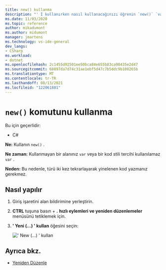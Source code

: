 ```yaml
---
title: new() kullanma
description: "' İ kullanırken nasıl kullanacağınızı öğrenin `new()` `var` ."
ms.date: 11/03/2020
ms.topic: reference
author: mikadumont
ms.author: midumont
manager: jmartens
ms.technology: vs-ide-general
dev_langs:
- CSharp
ms.workload:
- dotnet
ms.openlocfilehash: 2c1455d92501ee50bca84e655b83ca98435e2d47
ms.sourcegitcommit: 68897da7d74c31ae1ebf5d47c7b5ddc9b108265b
ms.translationtype: MT
ms.contentlocale: tr-TR
ms.lasthandoff: 08/13/2021
ms.locfileid: "122061881"
---
```

# <a name="use-new"></a>`new()` komutunu kullanma

Bu için geçerlidir:

- C#

**Ne:** Kullanın `new()` .

**Ne zaman:** Kullanmayan bir alanınız `var` veya bir kod stili tercihi kullanılamaz `var` .

**Neden:** Bu nedenle, türü iki kez tekrarlayarak yinelenen kod yazmanız gerekmez.

## <a name="how-to"></a>Nasıl yapılır

1. Giriş işaretini alan bildirimine yerleştirin.

2. **CTRL** tuşuna basın + **.** **hızlı eylemleri ve yeniden düzenlemeler** menüsünü tetiklemek için.

3. **' Yeni (...) ' kullan** öğesini seçin:

    ![' New (...) ' kullan](media/use-new.png)

## <a name="see-also"></a>Ayrıca bkz.

- [Yeniden Düzenle](../refactoring-in-visual-studio.md)
